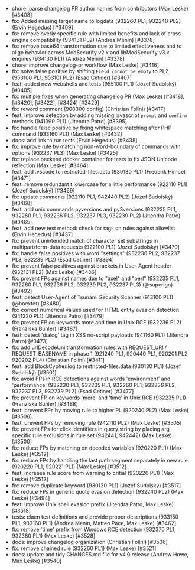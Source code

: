 * chore: parse changelog PR author names from contributors (Max Leske) [#3408]
* fix: Added missing target name to logdata (932260 PL1, 932240 PL2) (Ervin Hegedus) [#3409]
* fix: remove overly specific rule with limited benefits and lack of cross-engine compatibility (934131 PL2) (Andrea Menin) [#3378]
* fix: remove base64 transformation due to limited effectiveness and to align behavior across ModSecurity v2.x and libModSecurity v3.x engines (934130 PL1) (Andrea Menin) [#3378]
* chore: improve changelog-pr workflow (Max Leske) [#3416]
* fix: solve false positive by shifting ``Field cannot be empty`` to PL2 (953100 PL1, 953101 PL2) (Esad Cetiner) [#3407]
* feat: added new webshells and tests (955100 PL1) (Jozef Sudolský) [#3405]
* fix: multiple fixes when generating changelog PR (Max Leske) [#3418], [#3420], [#3422], [#3424] [#3429]
* fix: reword comment (900300 config) (Christian Folini) [#3417]
* feat: improve detection by adding missing javascript `prompt` and `confirm` methods (941390 PL1) (Jitendra Patro) [#3395]
* fix: handle false positive by fixing whitespace matching after PHP command (933160 PL1) (Max Leske) [#3432]
* docs: add link to run tests (Ervin Hegedus) [#3438]
* fix: improve rule by matching non-word-boundary of commands with options (932237 PL3) (Max Leske) [#3425]
* fix: replace backend docker container for tests to fix JSON Unicode reflection (Max Leske) [#3464]
* feat: add .vscode to restricted-files.data (930130 PL1) (Frederik Himpe) [#3471]
* feat: remove redundant t:lowercase for a little performance (922110 PL1) (Jozef Sudolský) [#3469]
* fix: update comments (922110 PL1, 942440 PL2) (Jozef Sudolský) [#3468]
* feat: add unix commands pyversions and py3versions (932235 PL1, 932260 PL1, 932236 PL2, 932237 PL3, 932239 PL2) (Jitendra Patro) [#3465]
* feat: add new test method: check for tags on rules against allowlist (Ervin Hegedus) [#3437]
* fix: prevent unintended match of character set substrings in multipart/form-data requests (922100 PL1) (Jozef Sudolský) [#3470]
* fix: handle false positives with word "settings" (932236 PL2, 932237 PL3, 932239 PL2) (Esad Cetiner) [#3394]
* fix: prevent false positives against brackets in User-Agent header (932131 PL2) (Max Leske) [#3486]
* fix: prevent FPs against names due to "axel" and "perl" (932235 PL1, 932260 PL1, 932236 PL2, 932239 PL2, 932237 PL3) (@superlgn) [#3492]
* feat: detect User-Agent of Tsunami Security Scanner (913100 PL1) (@hoexter) [#3480]
* fix: correct numerical values used for HTML entity evasion detection (941220 PL1) (Jitendra Patro) [#3479]
* fix: prevent FP on keywords more and time in Unix RCE (932236 PL2) (Franziska Bühler) [#3487]
* feat: detect 'dialog' tag in XSS no-script payloads (941160 PL1) (Jitendra Patro) [#3473]
* fix: add urlDecodeUni transformation rules with REQUEST_URI / REQUEST_BASENAME in phase 1 (921240 PL1, 920440 PL1, 920201 PL2, 920202 PL4) (Christian Folini) [#3411]
* feat: add BlockCypher.log to restricted-files.data (930130 PL1) (Jozef Sudolský) [#3501]
* fix: avoid FPs in RCE detections against words 'environment' and 'performance' (932230 PL1, 932235 PL1, 932260 PL1, 932236 PL2, 932237 PL3, 932239 PL2) (Esad Cetiner) [#3477]
* fix: prevent FP on keywords 'more' and 'time' in Unix RCE (932235 PL1) (Franziska Bühler) [#3488]
* feat: prevent FPs by moving rule to higher PL (920240 PL2) (Max Leske) [#3506]
* feat: prevent FPs by removing rule (942110 PL2) (Max Leske) [#3505]
* fix: prevent FPs for click identifiers in query string by placing arg specific rule exclusions in rule set (942441, 942442) (Max Leske) [#3500]
* fix: reduce FPs by matching on decoded variables (920220 PL1) (Max Leske) [#3512]
* fix: reduce FPs by handling the last path segment separately in new rule (920220 PL1, 920221 PL1) (Max Leske) [#3512]
* feat: increase rule score from warning to critial (920220 PL1) (Max Leske) [#3512]
* fix: remove duplicate keyword (930130 PL1) (Jozef Sudolský) [#3517]
* fix: reduce FPs in generic quote evasion detection (932240 PL2) (Max Leske) [#3494]
* feat: improve Unix shell evasion prefix (Jitendra Patro, Max Leske) [#3518]
* tests: claen test definitions and provide proper descriptions (933150 PL1, 933160 PL1) (Andrea Menin, Matteo Pace, Max Leske) [#3462]
* fix: remove 'time' prefix from Windows RCE detection (932370 PL1, 932380 PL1) (Max Leske) [#3528]
* docs: improve changelog organization (Christian Folini) [#3536]
* fix: remove chained rule (932260 PL1) (Max Leske) [#3521]
* docs: update and tidy CHANGES.md file for v4.0 release (Andrew Howe, Max Leske) [#3540]
